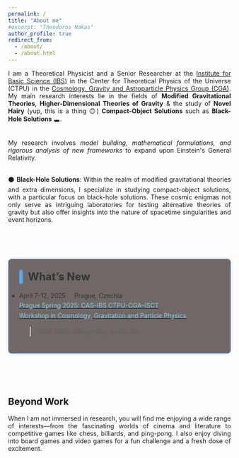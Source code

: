 ```yaml
---
permalink: /
title: "About me"
#excerpt: "Theodoros Nakas"
author_profile: true
redirect_from: 
  - /about/
  - /about.html
---
```


<div align="justify">

I am a Theoretical Physicist and a Senior Researcher at the <a href="https://ibs.re.kr/eng.do">Institute for Basic Science (IBS)</a> in the Center for Theoretical Physics of the Universe (CTPU) in the <a href="https://ibs.re.kr/ctpu-cga/">Cosmology, Gravity and Astroparticle Physics Group (CGA)</a>.
My main research interests lie in the fields of <b>Modified Gravitational Theories</b>, <b>Higher-Dimensional Theories of Gravity</b> & the study of <b>Novel Hairy</b> (yup, this is a thing 🙃) <b>Compact-Object Solutions</b> such as <b>Black-Hole Solutions</b> 🕳️.<br><br>

My research involves <i>model building, mathematical formulations, and rigorous analysis of new frameworks</i> to expand upon Einstein's General Relativity.<br><br>

⚫ <b>Black-Hole Solutions</b>:
Within the realm of modified gravitational theories and extra dimensions, I specialize in studying compact-object solutions, with a particular focus on black-hole solutions. These cosmic enigmas not only serve as intriguing laboratories for testing alternative theories of gravity but also offer insights into the nature of spacetime singularities and event horizons.

</div>

<br>
<br>

<!-- What’s New Section -->
<section id="whats-new" style="max-width: 600px; margin: 2rem auto; border: 1.5px solid #55acee; border-radius: 8px; padding: 1.5rem; background-color:rgb(112, 103, 103); box-shadow: 0 2px 6px rgba(0, 0, 0, 0.1);">
  <header style="display: flex; align-items: center; margin-bottom: 1rem;">
    <span style="display: inline-block; width: 8px; height: 32px; background-color: #55acee; margin-right: 0.75rem; border-radius: 4px;"></span>
    <h2 style="margin: 0; font-size: 1.5rem; color: #333333;;">What’s New</h2>
  </header>
  <ul style="list-style: square; padding: 0; margin: 0; line-height: 1.6; color: #333333;">
    <li> 
    <i class="fa fa-fw fa-calendar"></i> April 7-12, 2025 &nbsp;  &nbsp;
    <i class="fa fa-fw fa-map-marker" aria-hidden="true"></i> Prague, Czechia
    <br>
    <a href="https://cosmograv-spring25.fzu.cz/"> <span style="color: skyblue"> Prague Spring 2025: CAS–IBS CTPU-CGA–ISCT <br> Workshop in Cosmology, Gravitation and Particle Physics </span> </a>
    <blockquote> Black holes with primary scalar hair </blockquote>
    </li>
  </ul>
</section>

<br>
<br>


<!--------------------->

<div align="justify">

<h2> Beyond Work </h2>

When I am not immersed in research, you will find me enjoying a wide range of interests—from the fascinating worlds of cinema and literature to competitive games like chess, billiards, and ping-pong. I also enjoy diving into board games and video games for a fun challenge and a fresh dose of excitement.

</div>